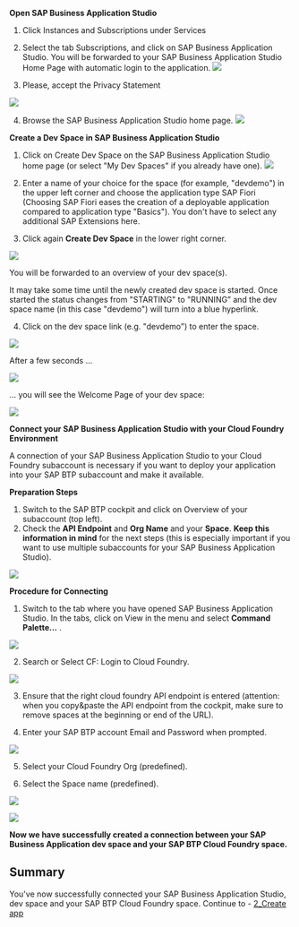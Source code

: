 
**Open SAP Business Application Studio**

1. Click Instances and Subscriptions under Services

2. Select the tab Subscriptions, and click on SAP Business Application Studio. You will be forwarded to your SAP Business Application Studio Home Page with automatic login to the application.
![](../images/Open_BAS.png)

3. Please, accept the Privacy Statement

![](../images/BAS_Privacy_Statment.png)

4. Browse the SAP Business Application Studio home page.
![](/images/Browse_BAS.png)


**Create a Dev Space in SAP Business Application Studio**

1. Click on Create Dev Space on the SAP Business Application Studio home page (or select "My Dev Spaces" if you already have one).
![](../images/Create_Dev_Space.png)


2. Enter a name of your choice for the space (for example, "devdemo") in the upper left corner and choose the application type SAP Fiori (Choosing SAP Fiori eases the creation of a deployable application compared to application type "Basics"). You don't have to select any additional SAP Extensions here. 

3. Click again **Create Dev Space** in the lower right corner. 

![](../images/Create_New_Dev_Space.png)
 
You will be forwarded to an overview of your dev space(s).

It may take some time until the newly created dev space is started. Once started the status changes from "STARTING" to "RUNNING” and the dev space name (in this case "devdemo") will turn into a blue hyperlink.

4. Click on the dev space link (e.g. "devdemo") to enter the space.

 ![](../images/Start_Devspace.png)

After a few seconds ...

 ![](../images/Start_BAS.png)

... you will see the Welcome Page of your dev space:

 ![](../images/BAS_initial.png)

**Connect your SAP Business Application Studio with your Cloud Foundry Environment**

A connection of your SAP Business Application Studio to your Cloud Foundry subaccount is necessary if you want to deploy your application into your SAP BTP subaccount and make it available. 

**Preparation Steps** 

1. Switch to the SAP BTP cockpit and click on Overview of your subaccount (top left).
2. Check the **API Endpoint** and **Org Name** and your **Space**.
**Keep this information in mind** for the next steps (this is especially important if you want to use multiple subaccounts for your SAP Business Application Studio).

 ![](../images/API_Endpoint.png)
 



 

**Procedure for Connecting**

1. Switch to the tab where you have opened SAP Business Application Studio. In the tabs, click on View in the menu and select **Command Palette...** .

 ![](../images/Command_Palette.png)

2. Search or Select CF: Login to Cloud Foundry.

 ![](../images/Login_CF.png)
 
3. Ensure that the right cloud foundry API endpoint is entered (attention: when you copy&paste the API endpoint from the cockpit, make sure to remove spaces at the beginning or end of the URL).

4. Enter your SAP BTP account Email and Password when prompted. 

 ![](../images/Enter_email.png)

5. Select your Cloud Foundry Org (predefined).

6. Select the Space name (predefined).

 ![](../images/CF_Target.png)

 ![](../images/Logged_in.png)

**Now we have successfully created a connection between your SAP Business Application dev space and your SAP BTP Cloud Foundry space.**
 

## Summary

You've now successfully connected your SAP Business Application Studio, dev space and your SAP BTP Cloud Foundry space. Continue to - [2_Create app]([../ex3/README.md](https://github.com/SAP-samples/teched2023-XP162/blob/main/Exercises/3_Develop/2_Create%20app.md)https://github.com/SAP-samples/teched2023-XP162/blob/main/Exercises/3_Develop/2_Create%20app.md)
